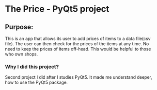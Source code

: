 # The Price - PyQt5 project
## Purpose:
This is an app that allows its user to add prices of items to a data file(csv file). The user can then check for the prices of the items at any time. No need to keep the prices of items off-head. This would be helpful to those who own shops.

### Why I did this project?
Second project I did after I studies PyQt5. It made me understand deeper, how to use the PyQt5 package.